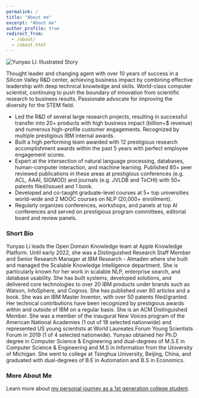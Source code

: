 ```yaml
---
permalink: /
title: "About me"
excerpt: "About me"
author_profile: true
redirect_from: 
  - /about/
  - /about.html
---
```


![Yunyao Li: Illustrated Story](https://yunyaoli.github.io/images/YunyaoLi.IllustratedStories.jpg "illustrated story")

Thought leader and changing agent with over 10 years of success in a Silicon Valley R&D center, achieving business impact by combining effective leadership with deep technical knowledge and skills. World-class computer scientist, continuing to push the boundary of innovation from scientific research to business results. Passionate advocate for improving the diversity for the STEM field.

- Led the R&D of several large research projects, resulting in successful transfer into 20+ products with high business impact (billion+\$ revenue) and numerous high-profile customer engagements. Recognized by multiple prestigious IBM internal awards. 
- Built a high performing team awarded with 12 prestigious research accomplishment awards within the past 5 years with perfect employee engagement scores. 
- Expert at the intersection of natural language processing, databases, human-computer interaction, and machine learning. Published 80+ peer reviewed publications in these areas at prestigious conferences (e.g. ACL, AAAI, SIGMOD) and journals (e.g. JVLDB and ToCHI) with 50+ patents filed/issued and 1 book. 
- Developed and co-taught graduate-level courses at 5+ top universities world-wide and 2 MOOC courses on NLP (20,000+ enrollment). 
- Regularly organizes conferences, workshops, and panels at top AI conferences and served on prestigious program committees, editorial board and review panels.


### Short Bio

Yunyao Li leads the Open Domain Knowledge team at Apple Knowledge Platform. Until early 2022, she was a Distinguished Research Staff Member and Senior Research Manager at IBM Research - Almaden where she built and managed the Scalable Knowledge Intelligence department. She is particularly known for her work in scalable NLP, enterprise search, and database usability. She has built systems, developed solutions, and delivered core technologies to over 20 IBM products under brands such as Watson, InfoSphere, and Cognos. She has published over 80 articles and a book. She was an IBM Master Inventor, with over 50 patents filed/granted. Her technical contributions have been recognized by prestigious awards within and outside of IBM on a regular basis. She is an ACM Distinguished Member. She was a member of the inaugural New Voices program of the American National Academies (1 out of 18 selected nationwide) and represented US young scientists at World Laureates Forum Young Scientists Forum in 2019 (1 of 4 selected nationwide). Yunyao obtained her Ph.D degree in Computer Science & Engineering and dual-degrees of M.S.E in Computer Science & Engineering and M.S in Information from the University of Michigan. She went to college at Tsinghua University, Beijing, China, and graduated with dual-degrees of B.E in Automation and B.S in Economics.

### More About Me

Learn more about [my personal journey as a 1st generation college student](https://techmonitor.ai/techonology/ai-and-automation/small-town-china-silicon-valley-giant-amazing-story-one-ibm-researcher).   


<!--
Yunyao Li is the Head of Machine Learning, Apple Knowledge Platform. She is an ACM Distinguished Member. Until recently, she was a Senior Research Manager and Distinguished Research Staff Member with IBM Almaden Research Center, where she managed the Scalable Knowledge Intelligence department.   She was a member of the inaugural New Voices program at the National Academies. She was also a Master Inventor, a member of the IBM Academy of Technology. 

Her expertise is in the interdisciplinary areas of natural language processing, databases, human-computer interaction, and information retrieval. She has published over 50 peer-reviewed, referred articles, and filed over 30 patents in these areas. She has also co-authored a book Natural Language Data Management and Interfaces.
Yunyao is particularly interested in designing, developing, and analyzing large scale systems that are usable by a wide spectrum of users. Towards this direction, her current focus is knowledge platform. She is a founding member of SystemT, a state-of-the-art information extraction engine currently powering multiple IBM products, and Gumshoe, a novel enterprise search engine that has been powering IBM intranet and ibm.com search since 2010. Her contributions in these projects have recognized by multiple prestigious IBM internal awards. 

Yunyao is also deeply passionate about improving the diversity for the STEM field. She has been actively mentoring women and under-represented minorities through programs such as Leading to Africa. She led the Almaden Women's Interest Network Group (AWING). She also regularly organized technical talks and activities for Women's Network of Northern California in IBM. She served on the MentorNet Mentor-Protégé Council from 2013-2017 and the BSCS External Advisory Board of San Jose State University from 2017 to 2019.

Yunyao obtained her Ph.D degree in Computer Science & Engineering and dual-degrees of M.S.E in Computer Science & Engineering and M.S in Information from the University of Michigan. She went to college at Tsinghua University, Beijing, China, and graduated with dual-degrees of B.E in Automation and B.S in Economics.

Follow her on Twitter @yunyao_li and connect with her on LinkedIn 
-->
